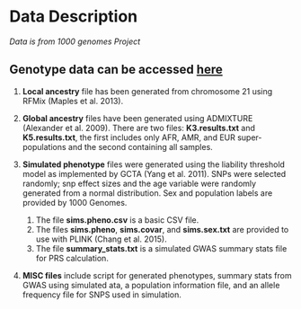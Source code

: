 # Data Description
_Data is from 1000 genomes Project_
## Genotype data can be accessed [here](https://drive.google.com/open?id=1O8QLlMd9gqd0voGAy-HiKZq4MO0igniV)

1. **Local ancestry** file has been generated from chromosome 21 using RFMix (Maples et al. 2013).

2. **Global ancestry** files have been generated using ADMIXTURE (Alexander et al. 2009). There are two files: **K3.results.txt** and **K5.results.txt**, the first includes only AFR, AMR, and EUR super-populations and the second containing all samples. 

3. **Simulated phenotype** files were generated using the liability threshold model as implemented by GCTA (Yang et al. 2011). SNPs were selected randomly; snp effect sizes and the age variable were randomly generated from a normal distribution. Sex and population labels are provided by 1000 Genomes. 
   1. The file **sims.pheno.csv** is a basic CSV file.
   2. The files **sims.pheno**, **sims.covar**, and **sims.sex.txt** are provided to use with PLINK (Chang et al. 2015).
   3. The file **summary_stats.txt** is a simulated GWAS summary stats file for PRS calculation.  
4. **MISC files** include script for generated phenotypes, summary stats from GWAS using simulated ata, a population information file, and an allele frequency file for SNPS used in simulation. 

